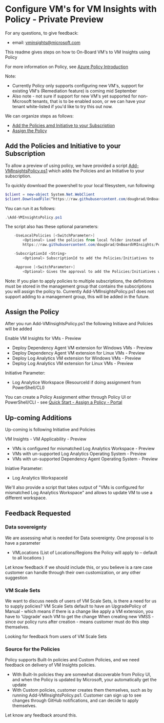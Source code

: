 # Configure VM's for VM Insights with Policy - Private Preview
For any questions, to give feedback:
* email: vminsights@microsoft.com

This readme gives steps on how to On-Board VM's to VM Insights using Policy

For more information on Policy, see [Azure Policy Introduction](https://docs.microsoft.com/en-us/azure/azure-policy/azure-policy-introduction)

Note:
- Currently Policy only supports configuring new VM's, support for existing VM's (Remediation feature) is coming mid September
- Also note - not sure if support for new VM's yet supported for non-Microsoft tenants, that is to be enabled soon, or we can have your tenant white-listed if you'd like to try this out now.

We can organize steps as follows:
- [Add the Policies amd Initiative to your Subscription](#add-the-policies-and-initiative-to-your-subscription)
- [Assign the Policy](#assign-the-policy)

## Add the Policies and Initiative to your Subscription

To allow a preview of using policy, we have provided a script [Add-VMInsightsPolicy.ps1](Add-VMInsightsPolicy.ps1) which adds the Policies and an Initiative to your subscription.

To quickly download the powershell to your local filesystem, run following:
```powershell
$client = new-object System.Net.WebClient
$client.DownloadFile(“https://raw.githubusercontent.com/dougbrad/OnBoardVMInsights/Policy/Policy/Add-VMInsightsPolicy.ps1”,“Add-VMInsightsPolicy.ps1”) 
``` 

You can run it as follows:
```powershell
.\Add-VMInsightsPolicy.ps1
```
The script also has these optional parameters:
```powershell
    -UseLocalPolicies [<SwitchParameter>]
        <Optional> Load the policies from local folder instead of
        https://raw.githubusercontent.com/dougbrad/OnBoardVMInsights/Policy/Policy/

    -SubscriptionId <String>
        <Optional> SubscriptionId to add the Policies/Initiatives to

    -Approve [<SwitchParameter>]
        <Optional> Gives the approval to add the Policies/Initiatives without any prompt
```

Note: If you plan to apply policies to multiple subscriptions, the definitions must be stored in the management group that contains the subscriptions you will assign the policy to.
Currently Add-VMInsightsPolicy.ps1 does not support adding to a management group, this will be added in the future. 

## Assign the Policy
After you run Add-VMInsightsPolicy.ps1 the following Initiave and Policies will be added 

Enable VM Insights for VMs - Preview
- Deploy Dependency Agent VM extension for Windows VMs - Preview
- Deploy Dependency Agent VM extension for Linux VMs - Preview
- Deploy Log Analytics VM extension for Windows VMs - Preview
- Deploy Log Analytics VM extension for Linux VMs - Preview

Initiative Parameter:
- Log Analytice Workspace (ResourceId if doing assignment from PowerShell/CLI)

You can create a Policy Assignment either through Policy UI or PowerShell/CLI - see [Quick Start - Assign a Policy - Portal](https://docs.microsoft.com/en-us/azure/azure-policy/assign-policy-definition)

## Up-coming Additions
Up-coming is following Initiative and Policies

VM Insights - VM Applicability - Preview
- VMs is configured for mismatched Log Analytics Workspace - Preview
- VMs with un-supported Log Analytics Operating System - Preview
- VMs with un-supported Dependency Agent Operating System - Preview

Iniative Parameter:
- Log Analytics WorkspaceId

We'll also provide a script that takes output of "VMs is configured for mismatched Log Analytics Workspace" and allows to update VM to use a different workspace.

## Feedback Requested

### Data sovereignty
We are assessing what is needed for Data sovereignty.
One proposal is to have a parameter 
- VMLocations (List of Locations/Regions the Policy will apply to – default to all locations )

Let know feedback if we should include this, or you believe is a rare case customer can handle through their own customization, or any other suggestion

### VM Scale Sets
We want to discuss needs of users of VM Scale Sets, is there a need for us to supply policies?
VM Scale Sets default to have an UpgradePolicy of Manual - which means if there is a change like apply a VM extension, you have to 'Upgrade' each VM to get the change
When creating new VMSS - since our policy runs after creation - means customer must do this step themselves.

Looking for feedback from users of VM Scale Sets

### Source for the Policies
Policy supports Built-In policies and Custom Policies, and we need feedback on delivery of VM Insights policies.
- With Built-In policies they are somewhat discoverable from Policy UI, and when the Policy is updated by Microsoft, your automatically get the update
- With Custom policies, customer creates them themselves, such as by running Add-VMInsightsPolicy.ps1. Customer can sign up to see changes through GitHub notifications, and can decide to apply themselves.

Let know any feedback around this.